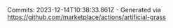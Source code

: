 Commits: 2023-12-14T10:38:33.861Z - Generated via https://github.com/marketplace/actions/artificial-grass
<br>
